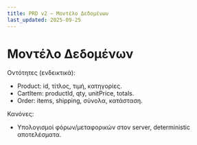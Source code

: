 ```yaml
---
title: PRD v2 — Μοντέλο Δεδομένων
last_updated: 2025-09-25
---
```


# Μοντέλο Δεδομένων

Οντότητες (ενδεικτικά):
- Product: id, τίτλος, τιμή, κατηγορίες.
- CartItem: productId, qty, unitPrice, totals.
- Order: items, shipping, σύνολα, κατάσταση.

Κανόνες:
- Υπολογισμοί φόρων/μεταφορικών στον server, deterministic αποτελέσματα.

